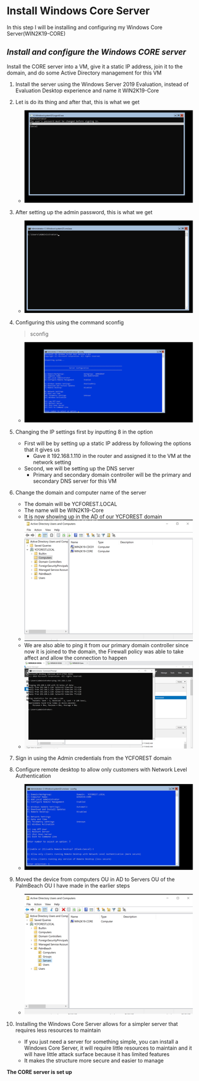 # Install Windows Core Server

In this step I will be installing and configuring my Windows Core Server(WIN2K19-CORE)

## *Install and configure the Windows CORE server*

Install the CORE server into a VM, give it a static IP address, join it to the domain, and do some Active Directory management for this VM

1. Install the server using the Windows Server 2019 Evaluation, instead of Evaluation Desktop experience and name it WIN2K19-Core
2.	Let is do its thing and after that, this is what we get
    - ![Setting up CORE server](img/setup1.png "Seting up CORE server")
3. After setting up the admin password, this is what we get
    - ![It is done installing](img/setup_2.png "It is done installing")
4.	Configuring this using the command sconfig
    > sconfig

    - ![sconfig menu](img/config_1.png "sconfig menu")

5. Changing the IP settings first by inputting 8 in the option
    - First will be by setting up a static IP address by following the options that it gives us
        - Gave it 192.168.1.110 in the router and assigned it to the VM at the network setting
    - Second, we will be setting up the DNS server
        - Primary and secondary domain controller will be the primary and secondary DNS server for this VM
6. Change the domain and computer name of the server
    -	The domain will be YCFOREST.LOCAL
    -	The name will be WIN2K19-Core
    -	It is now showing up in the AD of our YCFOREST domain
    - ![Showing up in AD](img/ad1.png "The server is now showing up in AD")
    - We are also able to ping it from our primary domain controller since now it is joined to the domain, the Firewall policy was able to take affect and allow the connection to happen
    - ![Can ping](img/test.png "We can ping to the CORE server with the Primary domain controller")
7. Sign in using the Admin credentials from the YCFOREST domain
8. Configure remote desktop to allow only customers with Network Level Authentication
    - ![Only customers with NLA can use remote desktop](img/config2.png "Only customers with NLA can use remote desktop")
9.	Moved the device from computers OU in AD to Servers OU of the PalmBeach OU I have made in the earlier steps
    - ![Organize the AD by putting the server to the server folder](img/ad2.png "Organize the AD by putting the server to the server folder")

10. Installing the Windows Core Server allows for a simpler server that requires less resources to maintain
    - If you just need a server for something simple, you can install a Windows Core Server, it will require little resources to maintain and it will have little attack surface because it has limited features
    - It makes the structure more secure and easier to manage


**The CORE server is set up**